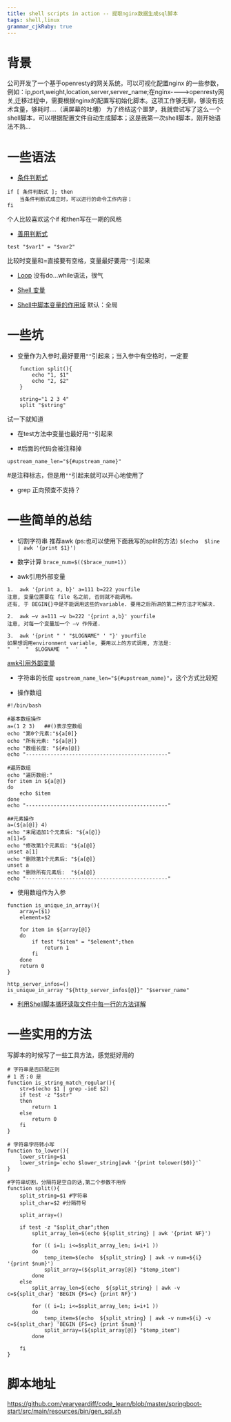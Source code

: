 ```yaml
---
title: shell scripts in action -- 提取nginx数据生成sql脚本
tags: shell,linux
grammar_cjkRuby: true
---
```


# 背景
公司开发了一个基于openresty的网关系统，可以可视化配置nginx 的一些参数，例如：ip,port,weight,location,server,server_name;在nginx---->openresty网关,迁移过程中，需要根据nginx的配置写初始化脚本。这项工作够无聊，够没有技术含量，够耗时....（满屏幕的吐槽）
为了终结这个噩梦，我就尝试写了这么一个shell脚本，可以根据配置文件自动生成脚本；这是我第一次shell脚本，刚开始语法不熟...

# 一些语法
- [条件判断式](http://cn.linux.vbird.org/linux_basic/0340bashshell-scripts_4.php)
```bash?linenums
if [ 条件判断式 ]; then
	当条件判断式成立时，可以进行的命令工作内容；
fi 
```
个人比较喜欢这个if 和then写在一期的风格

- [善用判断式](http://cn.linux.vbird.org/linux_basic/0340bashshell-scripts_3.php#test)

```bash?linenums
test "$var1" = "$var2"
```
比较时变量和=直接要有空格，变量最好要用`""`引起来

- [Loop](http://cn.linux.vbird.org/linux_basic/0340bashshell-scripts_5.php)
没有do...while语法，很气

- [Shell 变量](http://www.runoob.com/linux/linux-shell-variable.html)

- [Shell中脚本变量的作用域](https://blog.csdn.net/abc86319253/article/details/46341839)
默认：全局


# 一些坑
- 变量作为入参时,最好要用`""`引起来；当入参中有空格时，一定要

```	
	function split(){
		echo "1, $1"
		echo "2, $2"
	}
	
	string="1 2 3 4"
	split "$string"
```
试一下就知道

- 在test方法中变量也最好用`""`引起来

- #后面的代码会被注释掉

`upstream_name_len="${#upstream_name}"`

#是注释标志，但是用`""`引起来就可以开心地使用了

- grep 正向预查不支持？

# 一些简单的总结

- 切割字符串
推荐awk (ps:也可以使用下面我写的split的方法)
`$(echo  $line | awk '{print $1}')`

- 数字计算
`brace_num=$(($brace_num+1))`

- awk引用外部变量
```bash?linenums
1.  awk '{print a, b}' a=111 b=222 yourfile
注意, 变量位置要在 file 名之前, 否则就不能调用。
还有, 于 BEGIN{}中是不能调用这些的variable. 要用之后所讲的第二种方法才可解决.

2.  awk –v a=111 –v b=222 '{print a,b}' yourfile
注意, 对每一个变量加一个 –v 作传递.

3.  awk '{print " ' "$LOGNAME" ' "}' yourfile
如果想调用environment variable, 要用以上的方式调用, 方法是:
"  '  "  $LOGNAME  "  '  "
```
[awk引用外部变量](https://www.cnblogs.com/mydomain/archive/2012/09/24/2699467.html)

- 字符串的长度
`upstream_name_len="${#upstream_name}"`，这个方式比较短

- 操作数组
```
#!/bin/bash

#基本数组操作
a=(1 2 3)   ##()表示空数组
echo "第0个元素:"${a[0]}
echo "所有元素: "${a[@]}
echo "数组长度: "${#a[@]}
echo "----------------------------------------------"

#遍历数组
echo "遍历数组:"
for item in ${a[@]}
do
    echo $item
done
echo "----------------------------------------------"

##元素操作
a=(${a[@]} 4)
echo "末尾追加1个元素后: "${a[@]}
a[1]=5
echo "修改第1个元素后: "${a[@]}
unset a[1]
echo "删除第1个元素后: "${a[@]}
unset a
echo "删除所有元素后:  "${a[@]}
echo "----------------------------------------------"
```

- 使用数组作为入参

```bash?linenums
function is_unique_in_array(){
    array=($1) 
    element=$2

    for item in ${array[@]}
    do
        if test "$item" = "$element";then
            return 1
        fi
    done
    return 0
}

http_server_infos=()
is_unique_in_array "${http_server_infos[@]}" "$server_name"
```

- [利用Shell脚本循环读取文件中每一行的方法详解](https://www.jb51.net/article/122918.htm)



# 一些实用的方法
写脚本的时候写了一些工具方法，感觉挺好用的
```bash?linenums
# 字符串是否匹配正则
# 1 否；0 是
function is_string_match_regular(){
	str=$(echo $1 | grep -ioE $2)
	if test -z "$str"
	then
		return 1
	else
		return 0
	fi
}

# 字符串字符转小写
function to_lower(){
	lower_string=$1
	lower_string=`echo $lower_string|awk '{print tolower($0)}'`
}

#字符串切割，分隔符是空白的话,第二个参数不用传
function split(){
    split_string=$1 #字符串
    split_char=$2 #分隔符号

    split_array=()

    if test -z "$split_char";then
        split_array_len=$(echo ${split_string} | awk '{print NF}')

        for (( i=1; i<=$split_array_len; i=i+1 ))
        do
            temp_item=$(echo  ${split_string} | awk -v num=${i} '{print $num}')
            split_array=(${split_array[@]} "$temp_item")
        done
    else
        split_array_len=$(echo  ${split_string} | awk -v c=${split_char} 'BEGIN {FS=c} {print NF}')

        for (( i=1; i<=$split_array_len; i=i+1 ))
        do
            temp_item=$(echo  ${split_string} | awk -v num=${i} -v c=${split_char} 'BEGIN {FS=c} {print $num}')
            split_array=(${split_array[@]} "$temp_item")
        done

    fi
}
```
# 脚本地址
https://github.com/yearyeardiff/code_learn/blob/master/springboot-start/src/main/resources/bin/gen_sql.sh
